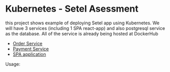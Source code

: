 # Kubernetes - Setel Asessment

this project shows example of deploying Setel app using Kubernetes. We will have 3 services (including 1 SPA react-app) and also postgresql service as the database. All of the service is already being hosted at DockerHub

- [Order Service](https://hub.docker.com/repository/docker/faridul/so-app)
- [Payment Service](https://hub.docker.com/repository/docker/faridul/sp-app)
- [SPA application](https://hub.docker.com/repository/docker/faridul/sa-spa)

Usage:

